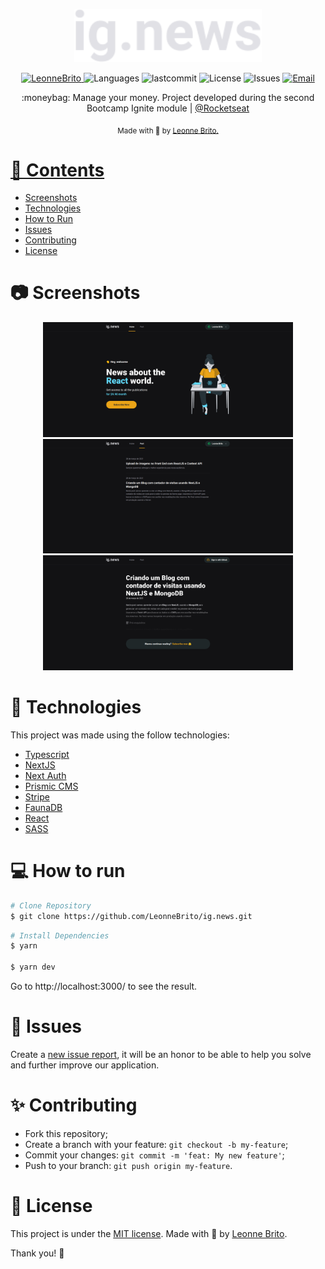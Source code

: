<p align="center">
   <img src="./.github/logo.svg" alt="Ignews" width="300"/>
</p>

<p align="center">	
   <a href="https://www.linkedin.com/in/leonne-sousa-brito/">
      <img alt="LeonneBrito" src="https://img.shields.io/badge/-LeonneBrito-5965e0?style=flat&logo=Linkedin&logoColor=white" />
   </a>
  <img alt="Languages" src="https://img.shields.io/github/languages/count/LeonneBrito/ig.news?color=%235963C5" />
  <img alt="lastcommit" src="https://img.shields.io/github/last-commit/LeonneBrito/ig.news?color=%235761C3" />
  <img alt="License" src="https://img.shields.io/github/license/LeonneBrito/ig.news?color=%235E69D7" />
  <img alt="Issues" src="https://img.shields.io/github/issues/LeonneBrito/ig.news?color=%235965E0">
  <a href="mailto:contato@leonnebrito.com.br">
   <img alt="Email" src="https://img.shields.io/badge/-contato%40leonnebrito.com.br-%23525DCB" />
  </a>
</p>

<p align="center">
  :moneybag: Manage your money. Project developed during the second Bootcamp Ignite module | <a href="https://github.com/Rocketseat">@Rocketseat</a>
</p>

<div align="center">
  <sub> Made with 💖 by
    <a href="https://github.com/LeonneBrito">Leonne Brito.
  </sub>
</div>

# 📌 Contents

* [Screenshots](#camera-screenshot) 
* [Technologies](#rocket-technologies) 
* [How to Run](#computer-how-to-run)
* [Issues](#bug-issues)
* [Contributing](#sparkles-issues)
* [License](#page_facing_up-license)

# :camera: Screenshots
<div align="center">
   <img src="./.github/screen1.png" width="400px">
   <img src="./.github/screen2.png" width="400px">
   <img src="./.github/screen3.png" width="400px">
</div>

# :rocket: Technologies
This project was made using the follow technologies:

* [Typescript](https://www.typescriptlang.org/)      
* [NextJS](https://nextjs.org/)
* [Next Auth](https://next-auth.js.org/)
* [Prismic CMS](https://prismic.io/)
* [Stripe](https://stripe.com/en-br)
* [FaunaDB](https://fauna.com/)
* [React](https://reactjs.org/)      
* [SASS](https://sass-lang.com/)

# :computer: How to run

```bash
# Clone Repository
$ git clone https://github.com/LeonneBrito/ig.news.git
```

```bash
# Install Dependencies
$ yarn

$ yarn dev
```
Go to http://localhost:3000/ to see the result.

# :bug: Issues

Create a <a href="https://github.com/LeonneBrito/ig.news/issues">new issue report</a>, it will be an honor to be able to help you solve and further improve our application.

# :sparkles: Contributing

- Fork this repository;
- Create a branch with your feature: `git checkout -b my-feature`;
- Commit your changes: `git commit -m 'feat: My new feature'`;
- Push to your branch: `git push origin my-feature`.

# :page_facing_up: License

This project is under the [MIT license](./LICENSE).
Made with 💖 by [Leonne Brito](https://www.linkedin.com/in/leonne-sousa-brito/). 

Thank you! 🌠
